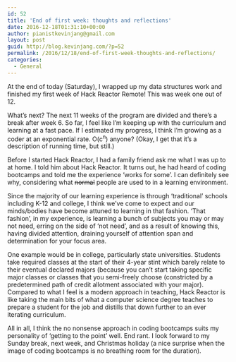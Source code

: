 ```yaml
---
id: 52
title: 'End of first week: thoughts and reflections'
date: 2016-12-18T01:31:10+00:00
author: pianistkevinjang@gmail.com
layout: post
guid: http://blog.kevinjang.com/?p=52
permalink: /2016/12/18/end-of-first-week-thoughts-and-reflections/
categories:
  - General
---
```

At the end of today (Saturday), I wrapped up my data structures work and finished my first week of Hack Reactor Remote! This was week one out of 12.<!--more-->

What&#8217;s next? The next 11 weeks of the program are divided and there&#8217;s a break after week 6. So far, I feel like I&#8217;m keeping up with the curriculum and learning at a fast pace. If I estimated my progress, I think I&#8217;m growing as a coder at an exponential rate. O(c<sup>n</sup>) anyone? (Okay, I get that it&#8217;s a description of running time, but still.)

Before I started Hack Reactor, I had a family friend ask me what I was up to at home. I told him about Hack Reactor. It turns out, he had heard of coding bootcamps and told me the experience &#8216;works for some&#8217;. I can definitely see why, considering what <del>normal</del> people are used to in a learning environment.

Since the majority of our learning experience is through &#8216;traditional&#8217; schools including K-12 and college, I think we&#8217;ve come to expect and our minds/bodies have become attuned to learning in that fashion. &#8216;That fashion&#8217;, in my experience, is learning a bunch of subjects you may or may not need, erring on the side of &#8216;not need&#8217;, and as a result of knowing this, having divided attention, draining yourself of attention span and determination for your focus area.

One example would be in college, particularly state universities. Students take required classes at the start of their 4-year stint which barely relate to their eventual declared majors (because you can&#8217;t start taking specific major classes or classes that you semi-freely choose (constricted by a predetermined path of credit allotment associated with your major). Compared to what I feel is a modern approach in teaching, Hack Reactor is like taking the main bits of what a computer science degree teaches to prepare a student for the job and distills that down further to an ever iterating curriculum.

All in all, I think the no nonsense approach in coding bootcamps suits my personality of &#8216;getting to the point&#8217; well. End rant. I look forward to my Sunday break, next week, and Christmas holiday (a nice surprise when the image of coding bootcamps is no breathing room for the duration).